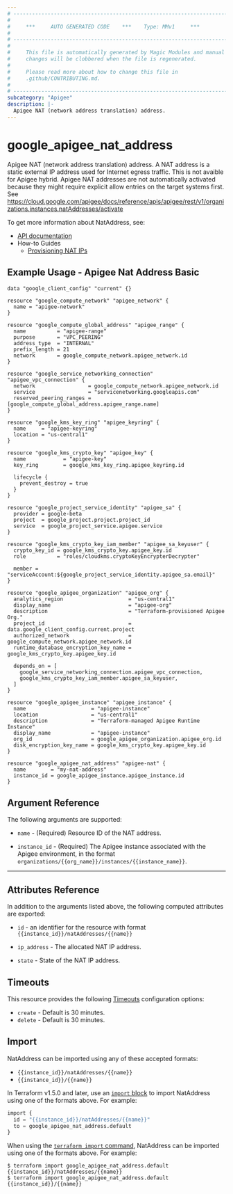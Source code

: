 ```yaml
---
# ----------------------------------------------------------------------------
#
#     ***     AUTO GENERATED CODE    ***    Type: MMv1     ***
#
# ----------------------------------------------------------------------------
#
#     This file is automatically generated by Magic Modules and manual
#     changes will be clobbered when the file is regenerated.
#
#     Please read more about how to change this file in
#     .github/CONTRIBUTING.md.
#
# ----------------------------------------------------------------------------
subcategory: "Apigee"
description: |-
  Apigee NAT (network address translation) address.
---
```


# google\_apigee\_nat\_address

Apigee NAT (network address translation) address. A NAT address is a static external IP address used for Internet egress traffic. This is not avaible for Apigee hybrid.
Apigee NAT addresses are not automatically activated because they might require explicit allow entries on the target systems first. See https://cloud.google.com/apigee/docs/reference/apis/apigee/rest/v1/organizations.instances.natAddresses/activate


To get more information about NatAddress, see:

* [API documentation](https://cloud.google.com/apigee/docs/reference/apis/apigee/rest/v1/organizations.instances.natAddresses)
* How-to Guides
    * [Provisioning NAT IPs](https://cloud.google.com/apigee/docs/api-platform/security/nat-provisioning)

## Example Usage - Apigee Nat Address Basic


```hcl
data "google_client_config" "current" {}

resource "google_compute_network" "apigee_network" {
  name = "apigee-network"
}

resource "google_compute_global_address" "apigee_range" {
  name          = "apigee-range"
  purpose       = "VPC_PEERING"
  address_type  = "INTERNAL"
  prefix_length = 21
  network       = google_compute_network.apigee_network.id
}

resource "google_service_networking_connection" "apigee_vpc_connection" {
  network                 = google_compute_network.apigee_network.id
  service                 = "servicenetworking.googleapis.com"
  reserved_peering_ranges = [google_compute_global_address.apigee_range.name]
}

resource "google_kms_key_ring" "apigee_keyring" {
  name     = "apigee-keyring"
  location = "us-central1"
}

resource "google_kms_crypto_key" "apigee_key" {
  name            = "apigee-key"
  key_ring        = google_kms_key_ring.apigee_keyring.id

  lifecycle {
    prevent_destroy = true
  }
}

resource "google_project_service_identity" "apigee_sa" {
  provider = google-beta
  project  = google_project.project.project_id
  service  = google_project_service.apigee.service
}

resource "google_kms_crypto_key_iam_member" "apigee_sa_keyuser" {
  crypto_key_id = google_kms_crypto_key.apigee_key.id
  role          = "roles/cloudkms.cryptoKeyEncrypterDecrypter"

  member = "serviceAccount:${google_project_service_identity.apigee_sa.email}"
}

resource "google_apigee_organization" "apigee_org" {
  analytics_region                     = "us-central1"
  display_name                         = "apigee-org"
  description                          = "Terraform-provisioned Apigee Org."
  project_id                           = data.google_client_config.current.project
  authorized_network                   = google_compute_network.apigee_network.id
  runtime_database_encryption_key_name = google_kms_crypto_key.apigee_key.id

  depends_on = [
    google_service_networking_connection.apigee_vpc_connection,
    google_kms_crypto_key_iam_member.apigee_sa_keyuser,
  ]
}

resource "google_apigee_instance" "apigee_instance" {
  name                     = "apigee-instance"
  location                 = "us-central1"
  description              = "Terraform-managed Apigee Runtime Instance"
  display_name             = "apigee-instance"
  org_id                   = google_apigee_organization.apigee_org.id
  disk_encryption_key_name = google_kms_crypto_key.apigee_key.id
}

resource "google_apigee_nat_address" "apigee-nat" {
  name        = "my-nat-address"
  instance_id = google_apigee_instance.apigee_instance.id
}
```

## Argument Reference

The following arguments are supported:


* `name` -
  (Required)
  Resource ID of the NAT address.

* `instance_id` -
  (Required)
  The Apigee instance associated with the Apigee environment,
  in the format `organizations/{{org_name}}/instances/{{instance_name}}`.


- - -



## Attributes Reference

In addition to the arguments listed above, the following computed attributes are exported:

* `id` - an identifier for the resource with format `{{instance_id}}/natAddresses/{{name}}`

* `ip_address` -
  The allocated NAT IP address.

* `state` -
  State of the NAT IP address.


## Timeouts

This resource provides the following
[Timeouts](https://developer.hashicorp.com/terraform/plugin/sdkv2/resources/retries-and-customizable-timeouts) configuration options:

- `create` - Default is 30 minutes.
- `delete` - Default is 30 minutes.

## Import


NatAddress can be imported using any of these accepted formats:

* `{{instance_id}}/natAddresses/{{name}}`
* `{{instance_id}}/{{name}}`


In Terraform v1.5.0 and later, use an [`import` block](https://developer.hashicorp.com/terraform/language/import) to import NatAddress using one of the formats above. For example:

```tf
import {
  id = "{{instance_id}}/natAddresses/{{name}}"
  to = google_apigee_nat_address.default
}
```

When using the [`terraform import` command](https://developer.hashicorp.com/terraform/cli/commands/import), NatAddress can be imported using one of the formats above. For example:

```
$ terraform import google_apigee_nat_address.default {{instance_id}}/natAddresses/{{name}}
$ terraform import google_apigee_nat_address.default {{instance_id}}/{{name}}
```
